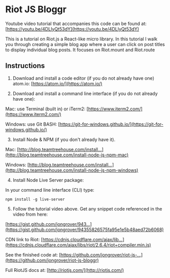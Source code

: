 # Riot JS Bloggr

Youtube video tutorial that accompanies this code can be found at: [https://youtu.be/4DLlyQt53dY](https://youtu.be/4DLlyQt53dY)

This is a tutorial on Riot.js a React-like micro library. In this tutorial I walk you through creating a simple blog app where a user can click on post titles to display individual blog posts. It focuses on Riot.mount and Riot.route

## Instructions

1. Download and install a code editor (if you do not already have one) atom.io: [https://atom.io/](https://atom.io/)

2. Download and install a command line interface (if you do not already have one):

Mac: use Terminal (built in) or iTerm2: [https://www.iterm2.com/](https://www.iterm2.com/)

Windows: use Git BASH: [https://git-for-windows.github.io/](https://git-for-windows.github.io/)

3. Install Node & NPM (if you don't already have it).

Mac: [http://blog.teamtreehouse.com/install...](http://blog.teamtreehouse.com/install-node-js-npm-mac)

Windows: [http://blog.teamtreehouse.com/install...](http://blog.teamtreehouse.com/install-node-js-npm-windows)

4. Install Node Live Server package:

In your command line interface (CLI) type: 

`npm install -g live-server`

5. Follow the tutorial video above. Get any snippet code referenced in the video from here: 

[https://gist.github.com/jongrover/943...](https://gist.github.com/jongrover/94355826575fa95e1e5b48aed72b6068)

CDN link to Riot: [https://cdnjs.cloudflare.com/ajax/lib...](https://cdnjs.cloudflare.com/ajax/libs/riot/2.6.4/riot+compiler.min.js)

See the finished code at: [https://github.com/jongrover/riot-js-...](https://github.com/jongrover/riot-js-bloggr)

Full RiotJS docs at: [http://riotjs.com/](http://riotjs.com/)

